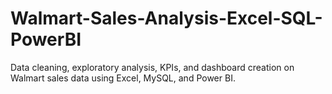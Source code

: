 # Walmart-Sales-Analysis-Excel-SQL-PowerBI
Data cleaning, exploratory analysis, KPIs, and dashboard creation on Walmart sales data using Excel, MySQL, and Power BI.
